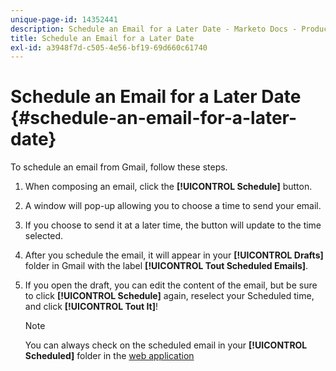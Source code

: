 ```yaml
---
unique-page-id: 14352441
description: Schedule an Email for a Later Date - Marketo Docs - Product Documentation
title: Schedule an Email for a Later Date
exl-id: a3948f7d-c505-4e56-bf19-69d660c61740
---
```

# Schedule an Email for a Later Date {#schedule-an-email-for-a-later-date}

To schedule an email from Gmail, follow these steps.

1. When composing an email, click the **[!UICONTROL Schedule]** button.

1. A window will pop-up allowing you to choose a time to send your email.

1. If you choose to send it at a later time, the button will update to the time selected.

1. After you schedule the email, it will appear in your **[!UICONTROL Drafts]** folder in Gmail with the label **[!UICONTROL Tout Scheduled Emails]**.

1. If you open the draft, you can edit the content of the email, but be sure to click **[!UICONTROL Schedule]** again, reselect your Scheduled time, and click **[!UICONTROL Tout It]**!

   >[!NOTE]
   >
   >You can always check on the scheduled email in your **[!UICONTROL Scheduled]** folder in the [web application](https://toutapp.com/login)
